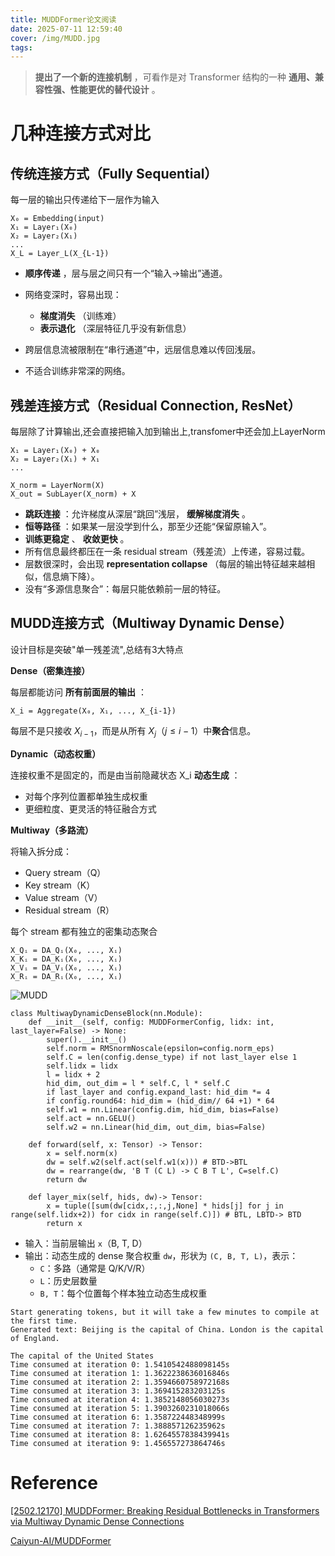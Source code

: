 ```yaml
---
title: MUDDFormer论文阅读
date: 2025-07-11 12:59:40
cover: /img/MUDD.jpg
tags:
---
```

> **提出了一个新的连接机制** ，可看作是对 Transformer 结构的一种 **通用、兼容性强、性能更优的替代设计** 。

# 几种连接方式对比

## 传统连接方式（Fully Sequential）

每一层的输出只传递给下一层作为输入

```python-repl
X₀ = Embedding(input)
X₁ = Layer₁(X₀)
X₂ = Layer₂(X₁)
...
X_L = Layer_L(X_{L-1})
```

* **顺序传递** ，层与层之间只有一个“输入→输出”通道。
* 网络变深时，容易出现：

  * **梯度消失** （训练难）
  * **表示退化** （深层特征几乎没有新信息）
* 跨层信息流被限制在“串行通道”中，远层信息难以传回浅层。
* 不适合训练非常深的网络。

## 残差连接方式（Residual Connection, ResNet）

每层除了计算输出,还会直接把输入加到输出上,transfomer中还会加上LayerNorm

```python-repl
X₁ = Layer₁(X₀) + X₀
X₂ = Layer₂(X₁) + X₁
...

X_norm = LayerNorm(X)
X_out = SubLayer(X_norm) + X
```

* **跳跃连接** ：允许梯度从深层“跳回”浅层， **缓解梯度消失** 。
* **恒等路径** ：如果某一层没学到什么，那至少还能“保留原输入”。
* **训练更稳定** 、 **收敛更快** 。
* 所有信息最终都压在一条 residual stream（残差流）上传递，容易过载。
* 层数很深时，会出现  **representation collapse** （每层的输出特征越来越相似，信息熵下降）。
* 没有“多源信息聚合”：每层只能依赖前一层的特征。

## MUDD连接方式（Multiway Dynamic Dense）

设计目标是突破"单一残差流",总结有3大特点

**Dense（密集连接）**

每层都能访问 **所有前面层的输出** ：

```python-repl
X_i = Aggregate(X₀, X₁, ..., X_{i-1})
```

每层不是只接收 $X_{i-1}$，而是从所有 $X_j（j ≤ i-1）$中**聚合**信息。

**Dynamic（动态权重）**

连接权重不是固定的，而是由当前隐藏状态 X_i  **动态生成** ：

* 对每个序列位置都单独生成权重
* 更细粒度、更灵活的特征融合方式

**Multiway（多路流）**

将输入拆分成：

* Query stream（Q）
* Key stream（K）
* Value stream（V）
* Residual stream（R）

每个 stream 都有独立的密集动态聚合

```python-repl
X_Qᵢ = DA_Qᵢ(X₀, ..., Xᵢ)
X_Kᵢ = DA_Kᵢ(X₀, ..., Xᵢ)
X_Vᵢ = DA_Vᵢ(X₀, ..., Xᵢ)
X_Rᵢ = DA_Rᵢ(X₀, ..., Xᵢ)
```



![MUDD](/img/MUDD.jpg "MUDD")

```python-repl
class MultiwayDynamicDenseBlock(nn.Module):
    def __init__(self, config: MUDDFormerConfig, lidx: int, last_layer=False) -> None:
        super().__init__()
        self.norm = RMSnormNoscale(epsilon=config.norm_eps)
        self.C = len(config.dense_type) if not last_layer else 1
        self.lidx = lidx
        l = lidx + 2
        hid_dim, out_dim = l * self.C, l * self.C
        if last_layer and config.expand_last: hid_dim *= 4  
        if config.round64: hid_dim = (hid_dim// 64 +1) * 64 
        self.w1 = nn.Linear(config.dim, hid_dim, bias=False)
        self.act = nn.GELU() 
        self.w2 = nn.Linear(hid_dim, out_dim, bias=False)
  
    def forward(self, x: Tensor) -> Tensor:
        x = self.norm(x) 
        dw = self.w2(self.act(self.w1(x))) # BTD->BTL
        dw = rearrange(dw, 'B T (C L) -> C B T L', C=self.C)
        return dw
  
    def layer_mix(self, hids, dw)-> Tensor:
        x = tuple([sum(dw[cidx,:,:,j,None] * hids[j] for j in range(self.lidx+2)) for cidx in range(self.C)]) # BTL, LBTD-> BTD
        return x
```

* 输入：当前层输出 `x`（B, T, D）
* 输出：动态生成的 dense 聚合权重 `dw`，形状为 `(C, B, T, L)`，表示：
  * `C`：多路（通常是 Q/K/V/R）
  * `L`：历史层数量
  * `B, T`：每个位置每个样本独立动态生成权重

```terminal
Start generating tokens, but it will take a few minutes to compile at the first time.
Generated text: Beijing is the capital of China. London is the capital of England.

The capital of the United States
Time consumed at iteration 0: 1.5410542488098145s
Time consumed at iteration 1: 1.3622238636016846s
Time consumed at iteration 2: 1.3594660758972168s
Time consumed at iteration 3: 1.369415283203125s
Time consumed at iteration 4: 1.3852148056030273s
Time consumed at iteration 5: 1.3903260231018066s
Time consumed at iteration 6: 1.358722448348999s
Time consumed at iteration 7: 1.388857126235962s
Time consumed at iteration 8: 1.6264557838439941s
Time consumed at iteration 9: 1.456557273864746s
```

# Reference

[[2502.12170] MUDDFormer: Breaking Residual Bottlenecks in Transformers via Multiway Dynamic Dense Connections](https://arxiv.org/abs/2502.12170)

[Caiyun-AI/MUDDFormer](https://github.com/Caiyun-AI/MUDDFormer)
